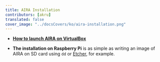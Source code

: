 ```yaml
---
title: AIRA Installation
contributors: [akru]
translated: false
cover_image: "../docsCovers/ko/aira-installation.png"
---
```


- [**How to launch AIRA on VirtualBox**](/docs/aira-installation-on-vb/)

- **The installation on Raspberry Pi** is as simple as writing an image of AIRA on SD card using `dd` or [Etcher](https://www.balena.io/etcher/), for example.


